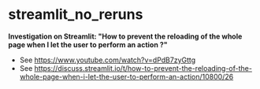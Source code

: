# streamlit_no_reruns


**Investigation on Streamlit: "How to prevent the reloading of the whole page when I let the user to perform an action ?"**


- See https://www.youtube.com/watch?v=dPdB7zyGttg
- See https://discuss.streamlit.io/t/how-to-prevent-the-reloading-of-the-whole-page-when-i-let-the-user-to-perform-an-action/10800/26




